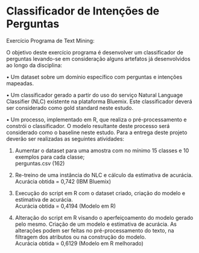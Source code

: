 # Classificador de Intenções de Perguntas
Exercício Programa de Text Mining: 

O objetivo deste exercício programa é desenvolver um classificador de perguntas levando-se em consideração alguns artefatos já desenvolvidos ao longo da disciplina:

• Um dataset sobre um domínio específico com perguntas e intenções mapeadas.

• Um classificador gerado a partir do uso do serviço Natural Language Classifier (NLC) existente na plataforma
Bluemix. Este classificador deverá ser considerado como gold standard neste estudo.

• Um processo, implementado em R, que realiza o pré-processamento e constrói o classificador. O modelo resultante deste processo será considerado como o baseline neste estudo. Para a entrega deste projeto deverão ser realizadas as seguintes atividades:

1. Aumentar o dataset para uma amostra com no mínimo 15 classes e 10 exemplos para cada classe;
<br>    perguntas.csv (162)

2. Re-treino de uma instância do NLC e cálculo da estimativa de acurácia.
<br>    Acurácia obtida = 0,742 (IBM Bluemix)

3. Execução do script em R com o dataset criado, criação do modelo e estimativa de acurácia.
<br>    Acurácia obtida = 0,4194 (Modelo em R)

4. Alteração do script em R visando o aperfeiçoamento do modelo gerado pelo mesmo. Criação de um modelo e estimativa de acurácia. As alterações podem ser feitas no pré-processamento do texto, na filtragem dos atributos ou na construção do modelo.
<br>    Acurácia obtida = 0,6129 (Modelo em R melhorado)

